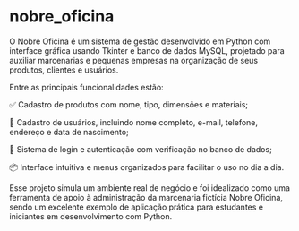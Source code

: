 # nobre_oficina
O Nobre Oficina é um sistema de gestão desenvolvido em Python com interface gráfica usando Tkinter e banco de dados MySQL, projetado para auxiliar marcenarias e pequenas empresas na organização de seus produtos, clientes e usuários.

Entre as principais funcionalidades estão:

✅ Cadastro de produtos com nome, tipo, dimensões e materiais;

👤 Cadastro de usuários, incluindo nome completo, e-mail, telefone, endereço e data de nascimento;

🔐 Sistema de login e autenticação com verificação no banco de dados;

📦 Interface intuitiva e menus organizados para facilitar o uso no dia a dia.

Esse projeto simula um ambiente real de negócio e foi idealizado como uma ferramenta de apoio à administração da marcenaria fictícia Nobre Oficina, sendo um excelente exemplo de aplicação prática para estudantes e iniciantes em desenvolvimento com Python.
